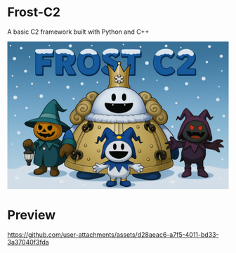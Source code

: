 # Frost-C2

A basic C2 framework built with Python and C++

![FrostC2](./frost.png)

# Preview 
https://github.com/user-attachments/assets/d28aeac6-a7f5-4011-bd33-3a37040f3fda

